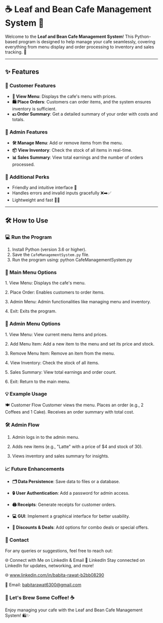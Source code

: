 # ☕️ **Leaf and Bean Cafe Management System** 🍰  

Welcome to the **Leaf and Bean Cafe Management System**! This Python-based program is designed to help manage your cafe seamlessly, covering everything from menu display and order processing to inventory and sales tracking. 🎉  

---

## ✨ **Features**  

### 🎨 **Customer Features**  
- **📜 View Menu**: Displays the cafe's menu with prices.  
- **🛍️ Place Orders**: Customers can order items, and the system ensures inventory is sufficient.  
- **💵 Order Summary**: Get a detailed summary of your order with costs and totals.  

### 🔑 **Admin Features**  
- **🛠️ Manage Menu**: Add or remove items from the menu.  
- **📦 View Inventory**: Check the stock of all items in real-time.  
- **📊 Sales Summary**: View total earnings and the number of orders processed.  

### 🌟 **Additional Perks**  
- Friendly and intuitive interface 🤗  
- Handles errors and invalid inputs gracefully ❌➡️✅  
- Lightweight and fast 🏃‍♂️  

---

## 🛠️ **How to Use**  

### 💻 **Run the Program**  
1. Install Python (version 3.6 or higher).  
2. Save the `CafeManagementSystem.py` file.  
3. Run the program using:  python CafeManagementSystem.py

### 🌟 Main Menu Options
   1️. View Menu: Displays the cafe's menu.

   2️. Place Order: Enables customers to order items.

   3️. Admin Menu: Admin functionalities like managing menu and inventory.

   4️. Exit: Exits the program.

### 🔐 Admin Menu Options
   1️. View Menu: View current menu items and prices.

   2️. Add Menu Item: Add a new item to the menu and set its price and stock.

   3️. Remove Menu Item: Remove an item from the menu.

   4️. View Inventory: Check the stock of all items.

   5️. Sales Summary: View total earnings and order count.

   6️. Exit: Return to the main menu.

### 💡 Example Usage
🍽️ Customer Flow
Customer views the menu.
Places an order (e.g., 2 Coffees and 1 Cake).
Receives an order summary with total cost.

### 🛠️ Admin Flow
1. Admin logs in to the admin menu.

2. Adds new items (e.g., "Latte" with a price of $4 and stock of 30).

3. Views inventory and sales summary for insights.

### 📈 Future Enhancements
- **🗂️ Data Persistence**: Save data to files or a database.

- **🔒 User Authentication**: Add a password for admin access.

- **🖨️ Receipts**: Generate receipts for customer orders.

- **💻 GUI**: Implement a graphical interface for better usability.

- **🎁 Discounts & Deals**: Add options for combo deals or special offers.

### 📧 Contact
For any queries or suggestions, feel free to reach out:

🌐 Connect with Me on LinkedIn & Email
🔗 LinkedIn
Stay connected on LinkedIn for updates, networking, and more!

🌐 www.linkedin.com/in/babita-rawat-b2bb08290

📩 Email: babitarawat6300@gmail.com

### 🚀 Let's Brew Some Coffee! ☕
Enjoy managing your cafe with the Leaf and Bean Cafe Management System! 🛍️✨

